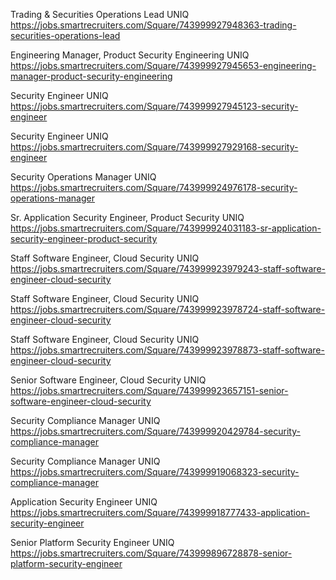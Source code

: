 Trading & Securities Operations Lead UNIQ https://jobs.smartrecruiters.com/Square/743999927948363-trading-securities-operations-lead

Engineering Manager, Product Security Engineering UNIQ https://jobs.smartrecruiters.com/Square/743999927945653-engineering-manager-product-security-engineering

Security Engineer UNIQ https://jobs.smartrecruiters.com/Square/743999927945123-security-engineer

Security Engineer UNIQ https://jobs.smartrecruiters.com/Square/743999927929168-security-engineer

Security Operations Manager UNIQ https://jobs.smartrecruiters.com/Square/743999924976178-security-operations-manager

Sr. Application Security Engineer, Product Security UNIQ https://jobs.smartrecruiters.com/Square/743999924031183-sr-application-security-engineer-product-security

Staff Software Engineer, Cloud Security UNIQ https://jobs.smartrecruiters.com/Square/743999923979243-staff-software-engineer-cloud-security

Staff Software Engineer, Cloud Security UNIQ https://jobs.smartrecruiters.com/Square/743999923978724-staff-software-engineer-cloud-security

Staff Software Engineer, Cloud Security UNIQ https://jobs.smartrecruiters.com/Square/743999923978873-staff-software-engineer-cloud-security

Senior Software Engineer, Cloud Security UNIQ https://jobs.smartrecruiters.com/Square/743999923657151-senior-software-engineer-cloud-security

Security Compliance Manager UNIQ https://jobs.smartrecruiters.com/Square/743999920429784-security-compliance-manager

Security Compliance Manager UNIQ https://jobs.smartrecruiters.com/Square/743999919068323-security-compliance-manager

Application Security Engineer UNIQ https://jobs.smartrecruiters.com/Square/743999918777433-application-security-engineer

Senior Platform Security Engineer UNIQ https://jobs.smartrecruiters.com/Square/743999896728878-senior-platform-security-engineer

